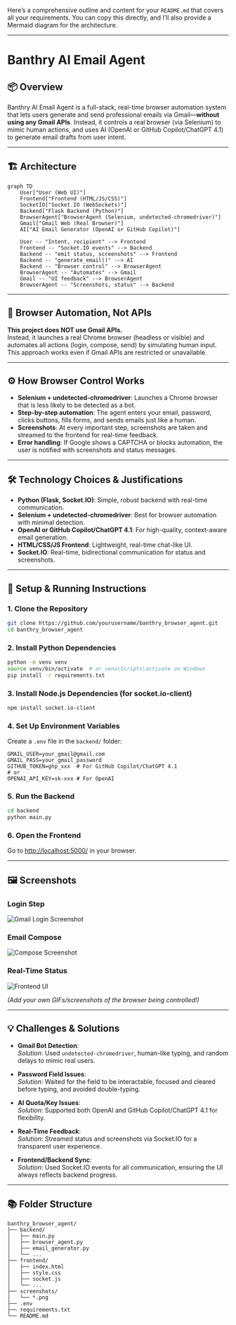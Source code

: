 Here’s a comprehensive outline and content for your `README.md` that covers all your requirements. You can copy this directly, and I’ll also provide a Mermaid diagram for the architecture.

---

# Banthry AI Email Agent

## 📦 Overview

Banthry AI Email Agent is a full-stack, real-time browser automation system that lets users generate and send professional emails via Gmail—**without using any Gmail APIs**. Instead, it controls a real browser (via Selenium) to mimic human actions, and uses AI (OpenAI or GitHub Copilot/ChatGPT 4.1) to generate email drafts from user intent.

---

## 🏗️ Architecture

```mermaid
graph TD
    User["User (Web UI)"]
    Frontend["Frontend (HTML/JS/CSS)"]
    SocketIO["Socket.IO (WebSockets)"]
    Backend["Flask Backend (Python)"]
    BrowserAgent["BrowserAgent (Selenium, undetected-chromedriver)"]
    Gmail["Gmail Web (Real Browser)"]
    AI["AI Email Generator (OpenAI or GitHub Copilot)"]

    User -- "Intent, recipient" --> Frontend
    Frontend -- "Socket.IO events" --> Backend
    Backend -- "emit status, screenshots" --> Frontend
    Backend -- "generate_email()" --> AI
    Backend -- "Browser control" --> BrowserAgent
    BrowserAgent -- "Automates" --> Gmail
    Gmail -- "UI feedback" --> BrowserAgent
    BrowserAgent -- "Screenshots, status" --> Backend
```

---

## 🚦 Browser Automation, Not APIs

**This project does NOT use Gmail APIs.**  
Instead, it launches a real Chrome browser (headless or visible) and automates all actions (login, compose, send) by simulating human input. This approach works even if Gmail APIs are restricted or unavailable.

---

## ⚙️ How Browser Control Works

- **Selenium + undetected-chromedriver**: Launches a Chrome browser that is less likely to be detected as a bot.
- **Step-by-step automation**: The agent enters your email, password, clicks buttons, fills forms, and sends emails just like a human.
- **Screenshots**: At every important step, screenshots are taken and streamed to the frontend for real-time feedback.
- **Error handling**: If Google shows a CAPTCHA or blocks automation, the user is notified with screenshots and status messages.

---

## 🛠️ Technology Choices & Justifications

- **Python (Flask, Socket.IO)**: Simple, robust backend with real-time communication.
- **Selenium + undetected-chromedriver**: Best for browser automation with minimal detection.
- **OpenAI or GitHub Copilot/ChatGPT 4.1**: For high-quality, context-aware email generation.
- **HTML/CSS/JS Frontend**: Lightweight, real-time chat-like UI.
- **Socket.IO**: Real-time, bidirectional communication for status and screenshots.

---

## 🚀 Setup & Running Instructions

### 1. **Clone the Repository**
```sh
git clone https://github.com/yourusername/banthry_browser_agent.git
cd banthry_browser_agent
```

### 2. **Install Python Dependencies**
```sh
python -m venv venv
source venv/bin/activate  # or venv\Scripts\activate on Windows
pip install -r requirements.txt
```

### 3. **Install Node.js Dependencies (for socket.io-client)**
```sh
npm install socket.io-client
```

### 4. **Set Up Environment Variables**
Create a `.env` file in the `backend/` folder:
```
GMAIL_USER=your_gmail@gmail.com
GMAIL_PASS=your_gmail_password
GITHUB_TOKEN=ghp_xxx  # For GitHub Copilot/ChatGPT 4.1
# or
OPENAI_API_KEY=sk-xxx # For OpenAI
```

### 5. **Run the Backend**
```sh
cd backend
python main.py
```

### 6. **Open the Frontend**
Go to [http://localhost:5000/](http://localhost:5000/) in your browser.

---

## 🖼️ Screenshots

### **Login Step**
![Gmail Login Screenshot](screenshots/01_gmail_home.png)

### **Email Compose**
![Compose Screenshot](screenshots/09_compose_opened.png)

### **Real-Time Status**
![Frontend UI](screenshots/frontend_ui.png)

*(Add your own GIFs/screenshots of the browser being controlled!)*

---

## 💡 Challenges & Solutions

- **Gmail Bot Detection**:  
  *Solution*: Used `undetected-chromedriver`, human-like typing, and random delays to mimic real users.

- **Password Field Issues**:  
  *Solution*: Waited for the field to be interactable, focused and cleared before typing, and avoided double-typing.

- **AI Quota/Key Issues**:  
  *Solution*: Supported both OpenAI and GitHub Copilot/ChatGPT 4.1 for flexibility.

- **Real-Time Feedback**:  
  *Solution*: Streamed status and screenshots via Socket.IO for a transparent user experience.

- **Frontend/Backend Sync**:  
  *Solution*: Used Socket.IO events for all communication, ensuring the UI always reflects backend progress.

---

## 📚 Folder Structure

```
banthry_browser_agent/
├── backend/
│   ├── main.py
│   ├── browser_agent.py
│   ├── email_generator.py
│   └── ...
├── frontend/
│   ├── index.html
│   ├── style.css
│   ├── socket.js
│   └── ...
├── screenshots/
│   └── *.png
├── .env
├── requirements.txt
└── README.md
```

